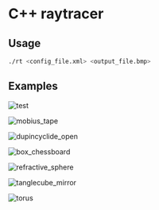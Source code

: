 
# C++ raytracer

## Usage
```zsh
./rt <config_file.xml> <output_file.bmp>
```

## Examples

![test](images/test.bmp)

![mobius_tape](images/mobius_tape.bmp)

![dupincyclide_open](images/dupincyclide_open.bmp)

![box_chessboard](images/box_chessboard.bmp)

![refractive_sphere](images/refractive_sphere.bmp)

![tanglecube_mirror](images/tanglecube_mirror.bmp)

![torus](images/torus.bmp)
